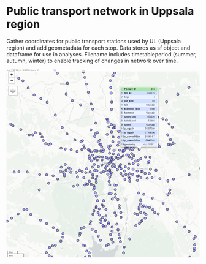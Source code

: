 # Public transport network in Uppsala region

Gather coordinates for public transport stations used by UL (Uppsala region) and add geometadata for each stop. Data stores as sf object and dataframe for use in analyses. Filename includes timetableperiod (summer, autumn, winter) to enable tracking of changes in network over time.


![Alt text](/map_sreenshot.png?raw=true "UL network with geometadata")